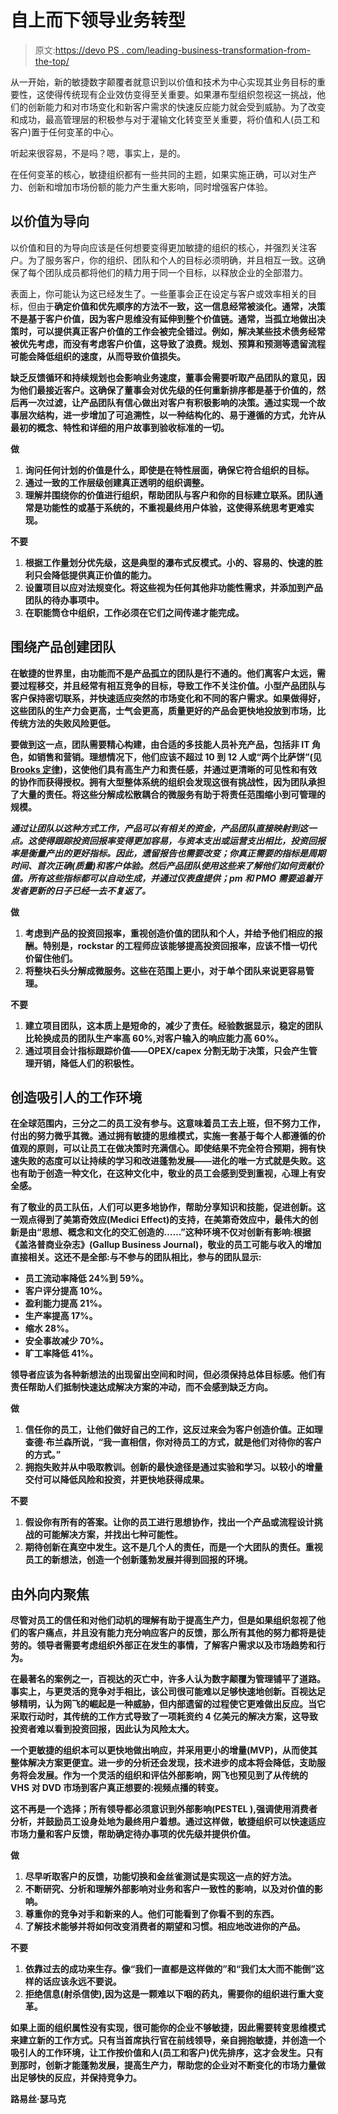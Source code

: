 # 自上而下领导业务转型

> 原文:[https://devo PS . com/leading-business-transformation-from-the-top/](https://devops.com/leading-business-transformation-from-the-top/)

从一开始，新的敏捷数字颠覆者就意识到以价值和技术为中心实现其业务目标的重要性，这使得传统现有企业效仿变得至关重要。如果瀑布型组织忽视这一挑战，他们的创新能力和对市场变化和新客户需求的快速反应能力就会受到威胁。为了改变和成功，最高管理层的积极参与对于灌输文化转变至关重要，将价值和人(员工和客户)置于任何变革的中心。

听起来很容易，不是吗？嗯，事实上，是的。

在任何变革的核心，敏捷组织都有一些共同的主题，如果实施正确，可以对生产力、创新和增加市场份额的能力产生重大影响，同时增强客户体验。

## **以价值为导向**

以价值和目的为导向应该是任何想要变得更加敏捷的组织的核心，并强烈关注客户。为了服务客户，你的组织、团队和个人的目标必须明确，并且相互一致。这确保了每个团队成员都将他们的精力用于同一个目标，以释放企业的全部潜力。

表面上，你可能认为这已经发生了。一些董事会正在设定与客户或效率相关的目标，但由于****确定价值和优先顺序的方法不一致，这一信息经常被淡化。通常，决策不是基于客户价值，因为客户思维没有延伸到整个价值链。通常，当孤立地做出决策时，可以提供真正客户价值的工作会被完全错过。例如，解决某些技术债务经常被优先考虑，而没有考虑客户价值，这导致了浪费。规划、预算和预测等遗留流程可能会降低组织的速度，从而导致价值损失。****

****缺乏反馈循环和持续规划也会影响业务速度，董事会需要听取产品团队的意见，因为他们最接近客户。这确保了董事会对优先级的任何重新排序都是基于价值的，然后再一次过滤，让产品团队有信心做出对客户有积极影响的决策。通过实现一个故事层次结构，进一步增加了可追溯性，以一种结构化的、易于遵循的方式，允许从最初的概念、特性和详细的用户故事到验收标准的一切。****

******做******

1.  ****询问任何计划的价值是什么，即使是在特性层面，确保它符合组织的目标。****
2.  ****通过一致的工作层级创建真正透明的组织调整。****
3.  ****理解并围绕你的价值进行组织，帮助团队与客户和你的目标建立联系。团队通常是功能性的或基于系统的，不重视最终用户体验，这使得系统思考更难实现。****

******不要******

1.  ****根据工作量划分优先级，这是典型的瀑布式反模式。小的、容易的、快速的胜利只会降低提供真正价值的能力。****
2.  ****设置项目以应对法规变化。将这些视为任何其他非功能性需求，并添加到产品团队的待办事项中。****
3.  ****在职能筒仓中组织，工作必须在它们之间传递才能完成。****

## ******围绕产品创建团队******

****在敏捷的世界里，由功能而不是产品孤立的团队是行不通的。他们离客户太远，需要过程移交，并且经常有相互竞争的目标，导致工作不关注价值。小型产品团队与客户保持密切联系，并快速适应突然的市场变化和不同的客户需求。如果做得好，这些团队的生产力会更高，士气会更高，质量更好的产品会更快地投放到市场，比传统方法的失败风险更低。****

****要做到这一点，团队需要精心构建，由合适的多技能人员补充产品，包括非 IT 角色，如销售和营销。理想情况下，他们应该不超过 10 到 12 人或“两个比萨饼”(见 [Brooks 定律](https://en.wikipedia.org/wiki/Brooks%27s_law))，这使他们具有高生产力和责任感，并通过更清晰的可见性和有效的协作而获得授权。拥有大型整体系统的组织会发现这很有挑战性，因为团队承担了大量的责任。将这些分解成松散耦合的微服务有助于将责任范围缩小到可管理的规模。****

****通过让团队以这种方式工作，产品可以有相关的资金，产品团队直接映射到这一点。这使得跟踪投资回报率变得更加容易，与资本支出或运营支出相比，投资回报率是衡量产出的更好指标。因此，遗留报告也需要改变；你真正需要的指标是周期时间、首次正确(质量)和客户体验。然后产品团队使用这些来了解他们如何贡献价值*。*所有这些指标都可以自动生成，并通过仪表盘提供；pm 和 PMO 需要追着开发者更新的日子已经一去不复返了。****

******做******

1.  ****考虑到产品的投资回报率，重视创造价值的团队和个人，并给予他们相应的报酬。特别是，rockstar 的工程师应该能够提高投资回报率，应该不惜一切代价留住他们。****
2.  ****将整块石头分解成微服务。这些在范围上更小，对于单个团队来说更容易管理。****

******不要******

1.  ****建立项目团队，这本质上是短命的，减少了责任。经验数据显示，稳定的团队比轮换成员的团队生产率高 60%,对客户输入的响应能力高 60%。****
2.  ****通过项目会计指标跟踪价值——OPEX/capex 分割无助于决策，只会产生管理开销，降低人们的积极性。****

## ******创造吸引人的工作环境******

****在全球范围内，三分之二的员工没有参与。这意味着员工去上班，但不努力工作，付出的努力微乎其微。通过拥有敏捷的思维模式，实施一套基于每个人都遵循的价值观的原则，可以让员工在做决策时充满信心。即使结果不完全符合预期，拥有快速失败的态度可以让持续的学习和改进蓬勃发展——进化的唯一方式就是失败。这也有助于创造一种文化，在这种文化中，敬业的员工会感到受到重视，心理上有安全感。****

****有了敬业的员工队伍，人们可以更多地协作，帮助分享知识和技能，促进创新。这一观点得到了美第奇效应(Medici Effect)的支持，在美第奇效应中，最伟大的创新是由“思想、概念和文化的交汇创造的……”这种环境不仅对创新有影响:根据《盖洛普商业杂志》(Gallup Business Journal)，敬业的员工可能与收入的增加直接相关。这还不是全部:与不参与的团队相比，参与的团队显示:****

*   ****员工流动率降低 24%到 59%。****
*   ****客户评分提高 10%。****
*   ****盈利能力提高 21%。****
*   ****生产率提高 17%。****
*   ****缩水 28%。****
*   ****安全事故减少 70%。****
*   ****旷工率降低 41%。****

****领导者应该为各种新想法的出现留出空间和时间，但必须保持总体目标感。他们有责任帮助人们抵制快速达成解决方案的冲动，而不会感到缺乏方向。****

******做******

1.  ****信任你的员工，让他们做好自己的工作，这反过来会为客户创造价值。正如理查德·布兰森所说，“我一直相信，你对待员工的方式，就是他们对待你的客户的方式。”****
2.  ****拥抱失败并从中吸取教训。创新的最快途径是通过实验和学习。以较小的增量交付可以降低风险和投资，并更快地获得成果。****

******不要******

1.  ****假设你有所有的答案。让你的员工进行思想协作，找出一个产品或流程设计挑战的可能解决方案，并找出七种可能性。****
2.  ****期待创新在真空中发生。这不是几个人的责任，而是一个大团队的责任。重视员工的新想法，创造一个创新蓬勃发展并得到回报的环境。****

## ******由外向内聚焦******

****尽管对员工的信任和对他们动机的理解有助于提高生产力，但是如果组织忽视了他们的客户痛点，并且没有能力充分响应客户的反馈，那么所有其他的努力都将是徒劳的。领导者需要考虑组织外部正在发生的事情，了解客户需求以及市场趋势和行为。****

****在最著名的案例之一，百视达的灭亡中，许多人认为数字颠覆为管理铺平了道路。事实上，与更灵活的竞争对手相比，该公司很可能难以足够快速地创新。百视达足够精明，认为网飞的崛起是一种威胁，但内部遗留的过程使它更难做出反应。当它采取行动时，其传统的工作方式导致了一项耗资约 4 亿美元的解决方案，这导致投资者难以看到投资回报，因此认为风险太大。****

****一个更敏捷的组织本可以更快地做出响应，并采用更小的增量(MVP)，从而使其整体解决方案更便宜。进一步的分析还会发现，技术进步的成本将会降低，支助服务将会发展。作为一个灵活的组织和评估外部影响，网飞也预见到了从传统的 VHS 对 DVD 市场到客户真正想要的:视频点播的转变。****

****这不再是一个选择；所有领导都必须意识到外部影响(PESTEL ),强调使用消费者分析，并鼓励员工设身处地为最终用户着想。通过这样做，敏捷组织可以快速适应市场力量和客户反馈，帮助确定待办事项的优先级并提供价值。****

******做******

1.  ****尽早听取客户的反馈，功能切换和金丝雀测试是实现这一点的好方法。****
2.  ****不断研究、分析和理解外部影响对业务和客户一致性的影响，以及对价值的影响。****
3.  ****尊重你的竞争对手和新来的人。他们可能看到了你看不到的东西。****
4.  ****了解技术能够并将如何改变消费者的期望和习惯。相应地改进你的产品。****

******不要******

1.  ****依靠过去的成功来生存。像“我们一直都是这样做的”和“我们太大而不能倒”这样的话应该永远不要说。****
2.  ****拒绝信息(射杀信使),因为这是一颗难以下咽的药丸，需要你的组织进行重大变革。****

****如果上面的组织属性没有实现，很可能你的企业不够敏捷，因此需要转变思维模式来建立新的工作方式。只有当首席执行官在前线领导，亲自拥抱敏捷，并创造一个吸引人的工作环境，让工作按价值和人(员工和客户)优先排序，这才会发生。只有到那时，创新才能蓬勃发展，提高生产力，帮助您的企业对不断变化的市场力量做出足够快的反应，并保持竞争力。****

****路易丝·瑟马克****